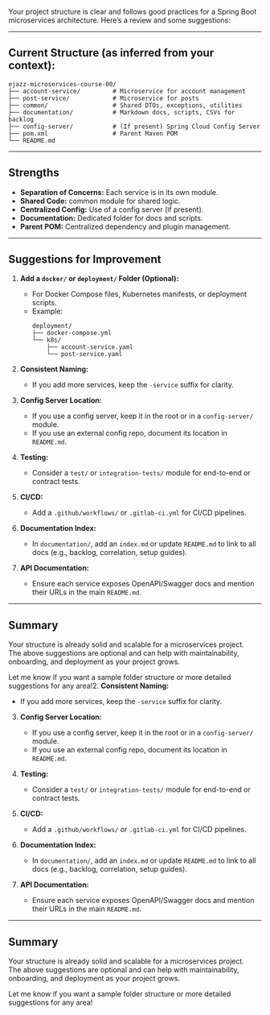 Your project structure is clear and follows good practices for a Spring Boot microservices architecture. Here’s a review and some suggestions:

---

## **Current Structure (as inferred from your context):**

```
ejazz-microservices-course-00/
├── account-service/         # Microservice for account management
├── post-service/            # Microservice for posts
├── common/                  # Shared DTOs, exceptions, utilities
├── documentation/           # Markdown docs, scripts, CSVs for backlog
├── config-server/           # (If present) Spring Cloud Config Server
├── pom.xml                  # Parent Maven POM
└── README.md
```

---

## **Strengths**

- **Separation of Concerns:** Each service is in its own module.
- **Shared Code:** common module for shared logic.
- **Centralized Config:** Use of a config server (if present).
- **Documentation:** Dedicated folder for docs and scripts.
- **Parent POM:** Centralized dependency and plugin management.

---

## **Suggestions for Improvement**

1. **Add a `docker/` or `deployment/` Folder (Optional):**
   - For Docker Compose files, Kubernetes manifests, or deployment scripts.
   - Example:
     ```
     deployment/
     ├── docker-compose.yml
     └── k8s/
         ├── account-service.yaml
         └── post-service.yaml
     ```

2. **Consistent Naming:**
   - If you add more services, keep the `-service` suffix for clarity.

3. **Config Server Location:**
   - If you use a config server, keep it in the root or in a `config-server/` module.
   - If you use an external config repo, document its location in `README.md`.

4. **Testing:**
   - Consider a `test/` or `integration-tests/` module for end-to-end or contract tests.

5. **CI/CD:**
   - Add a `.github/workflows/` or `.gitlab-ci.yml` for CI/CD pipelines.

6. **Documentation Index:**
   - In `documentation/`, add an `index.md` or update `README.md` to link to all docs (e.g., backlog, correlation, setup guides).

7. **API Documentation:**
   - Ensure each service exposes OpenAPI/Swagger docs and mention their URLs in the main `README.md`.

---

## **Summary**

Your structure is already solid and scalable for a microservices project.  
The above suggestions are optional and can help with maintainability, onboarding, and deployment as your project grows.

Let me know if you want a sample folder structure or more detailed suggestions for any area!2. **Consistent Naming:**
   - If you add more services, keep the `-service` suffix for clarity.

3. **Config Server Location:**
   - If you use a config server, keep it in the root or in a `config-server/` module.
   - If you use an external config repo, document its location in `README.md`.

4. **Testing:**
   - Consider a `test/` or `integration-tests/` module for end-to-end or contract tests.

5. **CI/CD:**
   - Add a `.github/workflows/` or `.gitlab-ci.yml` for CI/CD pipelines.

6. **Documentation Index:**
   - In `documentation/`, add an `index.md` or update `README.md` to link to all docs (e.g., backlog, correlation, setup guides).

7. **API Documentation:**
   - Ensure each service exposes OpenAPI/Swagger docs and mention their URLs in the main `README.md`.

---

## **Summary**

Your structure is already solid and scalable for a microservices project.  
The above suggestions are optional and can help with maintainability, onboarding, and deployment as your project grows.

Let me know if you want a sample folder structure or more detailed suggestions for any area!